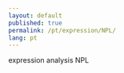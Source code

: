 ```yaml
---
layout: default
published: true
permalink: /pt/expression/NPL/
lang: pt
---
```


expression analysis NPL
